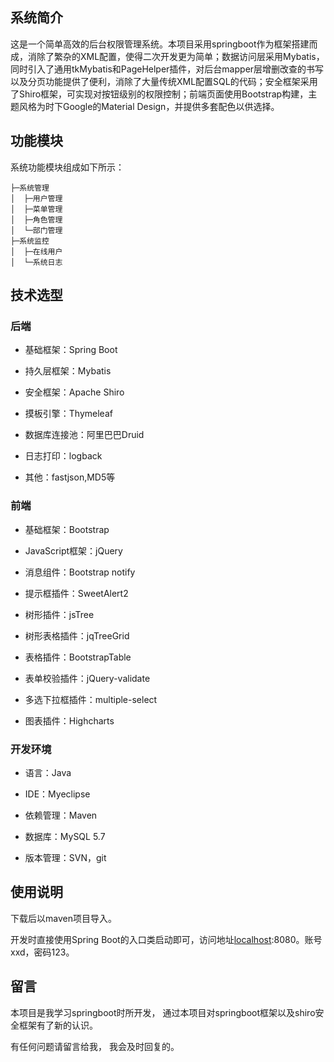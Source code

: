 ## 系统简介
这是一个简单高效的后台权限管理系统。本项目采用springboot作为框架搭建而成，消除了繁杂的XML配置，使得二次开发更为简单；数据访问层采用Mybatis，同时引入了通用tkMybatis和PageHelper插件，对后台mapper层增删改查的书写以及分页功能提供了便利，消除了大量传统XML配置SQL的代码；安全框架采用了Shiro框架，可实现对按钮级别的权限控制；前端页面使用Bootstrap构建，主题风格为时下Google的Material Design，并提供多套配色以供选择。


## 功能模块
系统功能模块组成如下所示：
```
├─系统管理
│  ├─用户管理
│  ├─菜单管理
│  ├─角色管理
│  └─部门管理
├─系统监控
│  ├─在线用户
│  └─系统日志
```
## 技术选型
### 后端

- 基础框架：Spring Boot

- 持久层框架：Mybatis

- 安全框架：Apache Shiro

- 摸板引擎：Thymeleaf

- 数据库连接池：阿里巴巴Druid

- 日志打印：logback

- 其他：fastjson,MD5等

### 前端

- 基础框架：Bootstrap

- JavaScript框架：jQuery

- 消息组件：Bootstrap notify

- 提示框插件：SweetAlert2

- 树形插件：jsTree

- 树形表格插件：jqTreeGrid

- 表格插件：BootstrapTable

- 表单校验插件：jQuery-validate

- 多选下拉框插件：multiple-select

- 图表插件：Highcharts


### 开发环境

- 语言：Java

- IDE：Myeclipse

- 依赖管理：Maven

- 数据库：MySQL 5.7

- 版本管理：SVN，git



## 使用说明

下载后以maven项目导入。

开发时直接使用Spring Boot的入口类启动即可，访问地址[localhost](localhost):8080。账号xxd，密码123。



## 留言

本项目是我学习springboot时所开发， 通过本项目对springboot框架以及shiro安全框架有了新的认识。

有任何问题请留言给我， 我会及时回复的。

